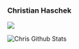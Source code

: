 ### Christian Haschek

![](https://visitor-badge.glitch.me/badge?page_id=geek-at)

![Chris Github Stats](https://github-readme-stats.vercel.app/api?username=geek-at&show_icons=true&title_color=fff&icon_color=79ff97&text_color=9f9f9f&bg_color=151515)


